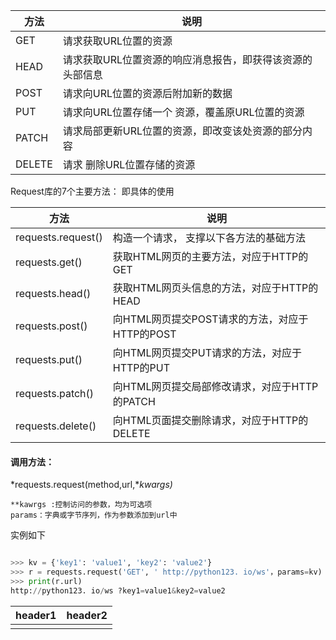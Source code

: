 |方法 | 说明|
|---|---|
|GET | 请求获取URL位置的资源|
|HEAD | 请求获取URL位置资源的响应消息报告，即获得该资源的头部信息|
|POST | 请求向URL位置的资源后附加新的数据|
|PUT | 请求向URL位置存储一个 资源，覆盖原URL位置的资源|
|PATCH | 请求局部更新URL位置的资源，即改变该处资源的部分内容|
|DELETE | 请求 删除URL位置存储的资源|

Request库的7个主要方法：
即具体的使用

|方法 | 说明|
|---|---|
|requests.request() |  构造一个请求， 支撑以下各方法的基础方法|
|requests.get() | 获取HTML网页的主要方法，对应于HTTP的GET|
|requests.head() | 获取HTML网页头信息的方法，对应于HTTP的HEAD|
|requests.post() | 向HTML网页提交POST请求的方法，对应于HTTP的POST|
|requests.put() | 向HTML网页提交PUT请求的方法，对应于HTTP的PUT|
|requests.patch() | 向HTML网页提交局部修改请求，对应于HTTP的PATCH|
|requests.delete() | 向HTML页面提交删除请求，对应于HTTP的DELETE|

#### 调用方法：
*requests.request(method,url,**kwargs)*

	**kawrgs :控制访问的参数，均为可选项
	params：字典或字节序列，作为参数添加到url中

实例如下	
	
```python

>>> kv = {'key1': 'value1', 'key2': 'value2'}
>>> r = requests.request('GET', ' http://python123. io/ws'，params=kv)
>>> print(r.url)
http://python123. io/ws ?key1=value1&key2=value2


```

| header1 | header2 |
| ------- | ------- |
|         |         |

